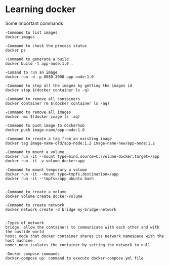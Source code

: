 # Learning docker

Some Important commands

    -Command to list images
    docker images

    -Command to check the process status
    docker ps

    -Command to generate a build
    docker build -t app-node:1.0 .

    -Comand to run an image
    docker run -d -p 8080:3000 app-node:1.0

    -Command to stop all the images by getting the images id
    docker stop $(docker container ls -q)

    -Command to remove all containers
    docker container rm $(docker container ls -aq)

    -Command to remove all images
    docker rmi $(docker image ls -aq)

    -Command to push image to dockerhub
    docker push image-name/app-node:1.0

    -Command to create a tag from an existing image
    docker tag image-name-old/app-node:1.2 image-name-new/app-node:1.2

    -Command to mount a volume
    docker run -it --mount type=bind,source=C:/volume-docker,target=/app
    docker run -it -v volume-docker:app

    -Command to mount temporary a volume
    docker run -it --mount type=tmpfs,destination=/app
    docker run -it --tmpfs=/app ubuntu bash


    -Command to create a volume
    docker volume create docker-volume

    -Command to create network
    docker network create -d bridge my-bridge-network


    -Types of network
    bridge: allow the containers to communicate with each other and with the oustide world
    host: mode that docker container shares its network namespace with the host machine
    none: none isolates the container by setting the network to null

    -Docker compose commands
    docker-compose up: command to execute docker-compose.yml file
